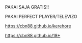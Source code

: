 PAKAI SAJA GRATIS!!

PAKAI PERFECT PLAYER/TELEVIZO

https://cbn88.github.io/kerehore


https://cbn88.github.io/18+
